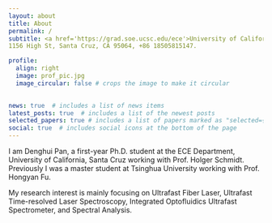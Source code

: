 ```yaml
---
layout: about
title: About
permalink: /
subtitle: <a href='https://grad.soe.ucsc.edu/ece'>University of California, Santa Cruz<www.baidu.com>. ECE Department. 
1156 High St, Santa Cruz, CA 95064, +86 18505815147.

profile:
  align: right
  image: prof_pic.jpg
  image_circular: false # crops the image to make it circular
 

news: true  # includes a list of news items
latest_posts: true  # includes a list of the newest posts
selected_papers: true # includes a list of papers marked as "selected={true}"
social: true  # includes social icons at the bottom of the page
---
```


I am Denghui Pan, a first-year Ph.D. student at the ECE Department, University of California, Santa Cruz working with Prof. Holger Schmidt. Previously I was a master student at Tsinghua University working with Prof. Hongyan Fu. 

My research interest is mainly focusing on Ultrafast Fiber Laser, Ultrafast Time-resolved Laser Spectroscopy, Integrated Optofluidics Ultrafast Spectrometer, and Spectral Analysis.

